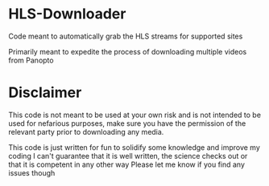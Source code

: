 # HLS-Downloader
Code meant to automatically grab the HLS streams for supported sites

Primarily meant to expedite the process of downloading multiple videos from Panopto

# Disclaimer
This code is not meant to be used at your own risk and is not intended to be used for nefarious purposes, make sure you have the permission of the relevant party prior to downloading any media.

This code is just written for fun to solidify some knowledge and improve my coding
I can't guarantee that it is well written, the science checks out or that it is competent in any other way
Please let me know if you find any issues though
